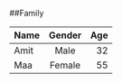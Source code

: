 ##Family

| Name                  | Gender             | Age                |
|-----------------------|:------------------:|-------------------:|
|Amit                   | Male               |32                  |
|Maa                    | Female             |55                  |
